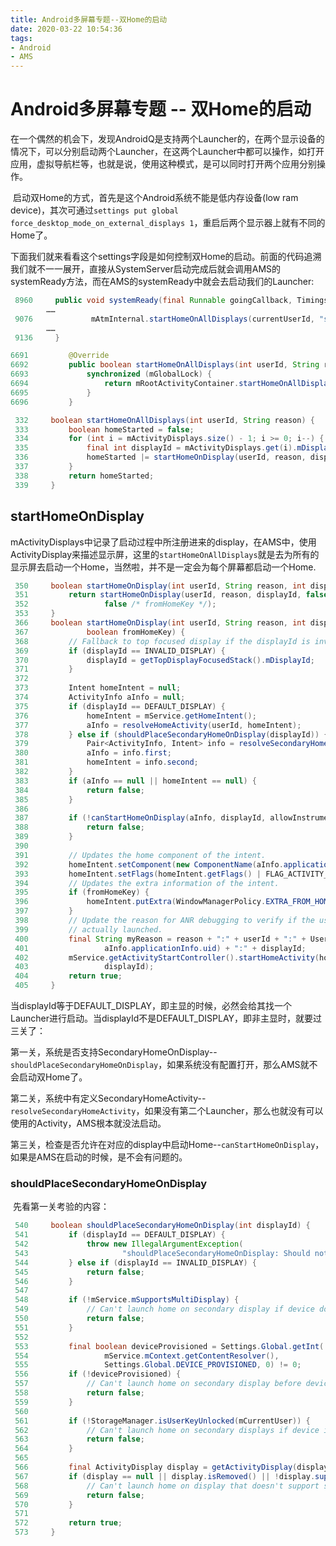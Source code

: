 ```yaml
---
title: Android多屏幕专题--双Home的启动
date: 2020-03-22 10:54:36
tags:
- Android
- AMS
---
```


# Android多屏幕专题 -- 双Home的启动

​	在一个偶然的机会下，发现AndroidQ是支持两个Launcher的，在两个显示设备的情况下，可以分别启动两个Launcher，在这两个Launcher中都可以操作，如打开应用，虚拟导航栏等，也就是说，使用这种模式，是可以同时打开两个应用分别操作。

​	启动双Home的方式，首先是这个Android系统不能是低内存设备(low ram device)，其次可通过`settings put global force_desktop_mode_on_external_displays 1`，重启后两个显示器上就有不同的Home了。

​	下面我们就来看看这个settings字段是如何控制双Home的启动。前面的代码追溯我们就不一一展开，直接从SystemServer启动完成后就会调用AMS的systemReady方法，而在AMS的systemReady中就会去启动我们的Launcher:

```java
 8960     public void systemReady(final Runnable goingCallback, TimingsTraceLog traceLog) {
     	……
 9076             mAtmInternal.startHomeOnAllDisplays(currentUserId, "systemReady");
     	……
 9136     }

6691         @Override
6692         public boolean startHomeOnAllDisplays(int userId, String reason) {
6693             synchronized (mGlobalLock) {
6694                 return mRootActivityContainer.startHomeOnAllDisplays(userId, reason);
6695             }
6696         }

 332     boolean startHomeOnAllDisplays(int userId, String reason) {
 333         boolean homeStarted = false;
 334         for (int i = mActivityDisplays.size() - 1; i >= 0; i--) {
 335             final int displayId = mActivityDisplays.get(i).mDisplayId;
 336             homeStarted |= startHomeOnDisplay(userId, reason, displayId);
 337         }
 338         return homeStarted;
 339     }
```

## startHomeOnDisplay

​	mActivityDisplays中记录了启动过程中所注册进来的display，在AMS中，使用ActivityDisplay来描述显示屏，这里的`startHomeOnAllDisplays`就是去为所有的显示屏去启动一个Home，当然啦，并不是一定会为每个屏幕都启动一个Home.

```java
 350     boolean startHomeOnDisplay(int userId, String reason, int displayId) {
 351         return startHomeOnDisplay(userId, reason, displayId, false /* allowInstrumenting */,
 352                 false /* fromHomeKey */);
 353     }
 366     boolean startHomeOnDisplay(int userId, String reason, int displayId, boolean allowInstrumenting,
 367             boolean fromHomeKey) {
 368         // Fallback to top focused display if the displayId is invalid.
 369         if (displayId == INVALID_DISPLAY) {
 370             displayId = getTopDisplayFocusedStack().mDisplayId;
 371         }
 372
 373         Intent homeIntent = null;
 374         ActivityInfo aInfo = null;
 375         if (displayId == DEFAULT_DISPLAY) {
 376             homeIntent = mService.getHomeIntent();
 377             aInfo = resolveHomeActivity(userId, homeIntent);
 378         } else if (shouldPlaceSecondaryHomeOnDisplay(displayId)) {
 379             Pair<ActivityInfo, Intent> info = resolveSecondaryHomeActivity(userId, displayId);
 380             aInfo = info.first;
 381             homeIntent = info.second;
 382         }
 383         if (aInfo == null || homeIntent == null) {
 384             return false;
 385         }
 386
 387         if (!canStartHomeOnDisplay(aInfo, displayId, allowInstrumenting)) {
 388             return false;
 389         }
 390
 391         // Updates the home component of the intent.
 392         homeIntent.setComponent(new ComponentName(aInfo.applicationInfo.packageName, aInfo.name));
 393         homeIntent.setFlags(homeIntent.getFlags() | FLAG_ACTIVITY_NEW_TASK);
 394         // Updates the extra information of the intent.
 395         if (fromHomeKey) {
 396             homeIntent.putExtra(WindowManagerPolicy.EXTRA_FROM_HOME_KEY, true);
 397         }
 398         // Update the reason for ANR debugging to verify if the user activity is the one that
 399         // actually launched.
 400         final String myReason = reason + ":" + userId + ":" + UserHandle.getUserId(
 401                 aInfo.applicationInfo.uid) + ":" + displayId;
 402         mService.getActivityStartController().startHomeActivity(homeIntent, aInfo, myReason,
 403                 displayId);
 404         return true;
 405     }
```

​	当displayId等于DEFAULT_DISPLAY，即主显的时候，必然会给其找一个Launcher进行启动。当displayId不是DEFAULT_DISPLAY，即非主显时，就要过三关了：

​	第一关，系统是否支持SecondaryHomeOnDisplay--`shouldPlaceSecondaryHomeOnDisplay`，如果系统没有配置打开，那么AMS就不会启动双Home了。

​	第二关，系统中有定义SecondaryHomeActivity--`resolveSecondaryHomeActivity`，如果没有第二个Launcher，那么也就没有可以使用的Activity，AMS根本就没法启动。

​	第三关，检查是否允许在对应的display中启动Home--`canStartHomeOnDisplay`，如果是AMS在启动的时候，是不会有问题的。

### shouldPlaceSecondaryHomeOnDisplay

​	先看第一关考验的内容：

```java
 540     boolean shouldPlaceSecondaryHomeOnDisplay(int displayId) {
 541         if (displayId == DEFAULT_DISPLAY) {
 542             throw new IllegalArgumentException(
 543                     "shouldPlaceSecondaryHomeOnDisplay: Should not be DEFAULT_DISPLAY");
 544         } else if (displayId == INVALID_DISPLAY) {
 545             return false;
 546         }
 547
 548         if (!mService.mSupportsMultiDisplay) {
 549             // Can't launch home on secondary display if device does not support multi-display.
 550             return false;
 551         }
 552
 553         final boolean deviceProvisioned = Settings.Global.getInt(
 554                 mService.mContext.getContentResolver(),
 555                 Settings.Global.DEVICE_PROVISIONED, 0) != 0;
 556         if (!deviceProvisioned) {
 557             // Can't launch home on secondary display before device is provisioned.
 558             return false;
 559         }
 560
 561         if (!StorageManager.isUserKeyUnlocked(mCurrentUser)) {
 562             // Can't launch home on secondary displays if device is still locked.
 563             return false;
 564         }
 565
 566         final ActivityDisplay display = getActivityDisplay(displayId);
 567         if (display == null || display.isRemoved() || !display.supportsSystemDecorations()) {
 568             // Can't launch home on display that doesn't support system decorations.
 569             return false;
 570         }
 571
 572         return true;
 573     }
```

